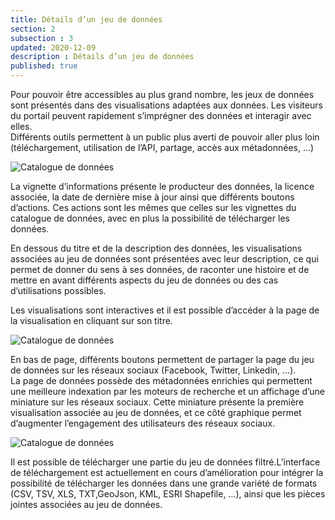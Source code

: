 ```yaml
---
title: Détails d’un jeu de données
section: 2
subsection : 3
updated: 2020-12-09
description : Détails d’un jeu de données
published: true
---
```

Pour pouvoir être accessibles au plus grand nombre, les jeux de données sont présentés dans des visualisations adaptées aux données. Les visiteurs du portail peuvent rapidement s’imprégner des données et interagir avec elles.  
Différents outils permettent à un public plus averti de pouvoir aller plus loin (téléchargement, utilisation de l’API, partage, accès aux métadonnées, ...)


![Catalogue de données](./images/functional-presentation/detail-1.jpg)

La vignette d’informations présente le producteur des données, la licence associée, la date de dernière mise à jour ainsi que différents boutons d’actions. Ces actions sont les mêmes que celles sur les vignettes du catalogue de données, avec en plus la possibilité de télécharger les données.

En dessous du titre et de la description des données, les visualisations associées au jeu de données sont présentées avec leur description, ce qui permet de donner du sens à ses données, de raconter une histoire et de mettre en avant différents aspects du jeu de données ou des cas d’utilisations possibles.

Les visualisations sont interactives et il est possible d’accéder à la page de la visualisation en cliquant sur son titre.

![Catalogue de données](./images/functional-presentation/detail-2.jpg)

En bas de page, différents boutons permettent de partager la page du jeu de données sur les réseaux sociaux (Facebook, Twitter, Linkedin, …).  
La page de données possède des métadonnées enrichies qui permettent une meilleure indexation par les moteurs de recherche et un affichage d’une miniature sur les réseaux sociaux. Cette miniature présente la première visualisation associée au jeu de données, et ce côté graphique permet d’augmenter l’engagement des utilisateurs des réseaux sociaux.

![Catalogue de données](./images/functional-presentation/detail-3.jpg)

Il est possible de télécharger une partie du jeu de données filtré.L’interface de téléchargement est actuellement en cours d’amélioration pour intégrer la possibilité de télécharger les données dans une grande variété de formats (CSV, TSV, XLS, TXT,GeoJson, KML, ESRI Shapefile, …), ainsi que les pièces jointes associées au jeu de données.
